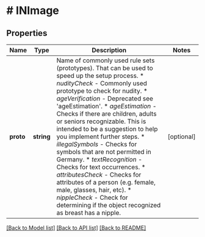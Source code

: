 # # INImage

## Properties

Name | Type | Description | Notes
------------ | ------------- | ------------- | -------------
**proto** | **string** | Name of commonly used rule sets (prototypes). That can be used to speed up the setup process. * _nudityCheck_ - Commonly used prototype to check for nudity. * _ageVerification_ - Deprecated see &#39;ageEstimation&#39;. * _ageEstimation_ - Checks if there are children, adults or seniors recognizable. This is intended to be a suggestion to help you implement further steps. * _illegalSymbols_ - Checks for symbols that are not permitted in Germany. * _textRecognition_ - Checks for text occurrences. * _attributesCheck_ - Checks for attributes of a person (e.g. female, male, glasses, hair, etc). * _nippleCheck_ - Check for determining if the object recognized as breast has a nipple. | [optional]

[[Back to Model list]](../../README.md#models) [[Back to API list]](../../README.md#endpoints) [[Back to README]](../../README.md)

